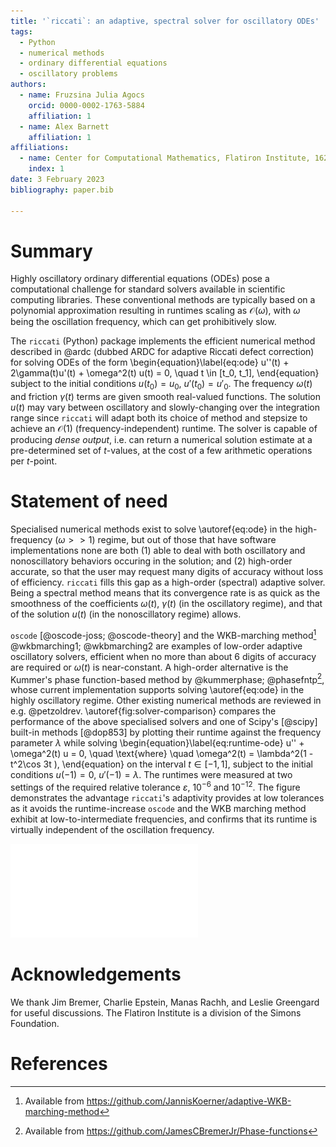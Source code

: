 ```yaml
---
title: '`riccati`: an adaptive, spectral solver for oscillatory ODEs'
tags:
  - Python
  - numerical methods
  - ordinary differential equations
  - oscillatory problems
authors:
  - name: Fruzsina Julia Agocs
    orcid: 0000-0002-1763-5884
    affiliation: 1
  - name: Alex Barnett 
    affiliation: 1
affiliations: 
  - name: Center for Computational Mathematics, Flatiron Institute, 162 Fifth Avenue, New York, 10010 NY, USA 
    index: 1
date: 3 February 2023
bibliography: paper.bib

---
```


# Summary

Highly oscillatory ordinary differential equations (ODEs) pose a computational
challenge for standard solvers available in scientific computing libraries. 
These conventional methods are typically based on a polynomial approximation
resulting in runtimes scaling as $\mathcal{O}(\omega)$, with $\omega$ being the
oscillation frequency, which can get prohibitively slow.

The `riccati`
(Python) package implements the efficient numerical method described in @ardc
(dubbed ARDC for adaptive Riccati defect correction) for solving ODEs of the
form
\begin{equation}\label{eq:ode}
u''(t) + 2\gamma(t)u'(t) + \omega^2(t) u(t) = 0, \quad t \in [t_0, t_1],
\end{equation}
subject to the initial conditions $u(t_0) = u_0$, $u'(t_0) = u'_0$. The frequency $\omega(t)$
and friction $\gamma(t)$ terms are given smooth real-valued functions. The
solution $u(t)$ may vary between oscillatory and slowly-changing over the
integration range since `riccati` will adapt both its choice of method and
stepsize to achieve an $\mathcal{O}(1)$ (frequency-independent) runtime. The
solver is capable of producing _dense output_, i.e. can return a numerical
solution estimate at a pre-determined set of $t$-values, at the cost of a few
arithmetic operations per $t$-point.

# Statement of need

Specialised numerical methods exist to solve \autoref{eq:ode} in
the high-frequency ($\omega >> 1$) regime, but out of those that have software implementations
none are both (1) able to deal with both oscillatory and nonoscillatory
behaviors occuring in the solution; and (2) high-order accurate, so that the
user may request many digits of accuracy without loss of efficiency. `riccati` fills
this gap as a high-order (spectral) adaptive solver. Being a spectral method
means that its convergence rate is as quick as the smoothness of the
coefficients $\omega(t)$, $\gamma(t)$ (in the oscillatory regime), and that of
the solution $u(t)$ (in the nonoscillatory regime) allows.

`oscode` [@oscode-joss; @oscode-theory] and the WKB-marching method[^1]
@wkbmarching1; @wkbmarching2 are examples of low-order adaptive oscillatory
solvers, efficient when no more than about 6 digits of accuracy are required or $\omega(t)$ is near-constant.
A high-order alternative is the Kummer's phase function-based method by
@kummerphase; @phasefntp[^2], whose current implementation supports solving
\autoref{eq:ode} in the highly oscillatory regime. Other existing numerical methods are
reviewed in e.g. @petzoldrev. \autoref{fig:solver-comparison} compares the
performance of the above specialised solvers and one of Scipy's [@scipy] built-in methods [@dop853]
by plotting their runtime against the frequency parameter $\lambda$ while
solving
\begin{equation}\label{eq:runtime-ode}
u'' + \omega^2(t) u = 0, \quad \text{where} \quad \omega^2(t) = \lambda^2(1 - t^2\cos 3t ),
\end{equation}
on the interval $t \in [-1, 1]$, subject to the initial conditions $u(-1) = 0$,
$u'(-1) = \lambda$. The runtimes were measured at two settings of the required
relative tolerance $\varepsilon$, $10^{-6}$ and $10^{-12}$. The figure
demonstrates the advantage `riccati`'s adaptivity provides at low tolerances
as it avoids the runtime-increase `oscode` and the WKB marching method exhibit
at low-to-intermediate frequencies, and confirms that its runtime is virtually
independent of the oscillation frequency. 

![Performance comparison of `riccati` (labelled ARDC) against state-of-the-art oscillatory solvers: `oscode`, the WKB marching method, Kummer's phase function method, and a high-order Runge--Kutta method (RK78) [@dop853] on \autoref{eq:runtime-ode} with a varying frequency parameter $\lambda$. Solid and dashed lines denote runs with a relative tolerance settings of $\varepsilon = 10^{-12}$ and $10^{-6}$, respectively. \label{fig:solver-comparison}](solver-comparison-timing.pdf)


[^1]: Available from https://github.com/JannisKoerner/adaptive-WKB-marching-method
[^2]: Available from https://github.com/JamesCBremerJr/Phase-functions

# Acknowledgements
 
We thank Jim Bremer, Charlie Epstein, Manas Rachh, and Leslie Greengard for
useful discussions. The Flatiron Institute is a division of the Simons
Foundation.

# References
